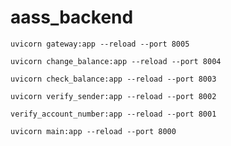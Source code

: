 # aass_backend
`uvicorn gateway:app --reload --port 8005`

`uvicorn change_balance:app --reload --port 8004`

`uvicorn check_balance:app --reload --port 8003`

`uvicorn verify_sender:app --reload --port 8002`

`verify_account_number:app --reload --port 8001`

`uvicorn main:app --reload --port 8000`
